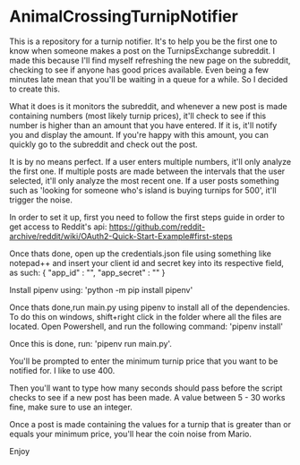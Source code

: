 # AnimalCrossingTurnipNotifier
This is a repository for a turnip notifier. It's to help you be the first one to know when someone makes a post on the TurnipsExchange subreddit.
I made this because I'll find myself refreshing the new page on the subreddit, checking to see if anyone has good prices available.
Even being a few minutes late mean that you'll be waiting in a queue for a while. So I decided to create this.

What it does is it monitors the subreddit, and whenever a new post is made containing numbers (most likely turnip prices), it'll check to see if this
number is higher than an amount that you have entered. If it is, it'll notify you and display the amount. If you're happy with this amount, you can
quickly go to the subreddit and check out the post.

It is by no means perfect. If a user enters multiple numbers, it'll only analyze the first one.
If multiple posts are made between the intervals that the user selected, it'll only analyze the most recent one.
If a user posts something such as 'looking for someone who's island is buying turnips for 500', it'll trigger the noise.

In order to set it up, first you need to follow the first steps guide in order to get access to Reddit's api:
https://github.com/reddit-archive/reddit/wiki/OAuth2-Quick-Start-Example#first-steps

Once thats done, open up the credentials.json file using something like notepad++ and insert your client id and secret key into its respective field, as such:
{
    "app_id" :  "<id>",
    "app_secret" : "<secret>"
}
 
Install pipenv using:
'python -m pip install pipenv'

Once thats done,run main.py using pipenv to install all of the dependencies.
To do this on windows, shift+right click in the folder where all the files are located. Open Powershell, and run the following command:
'pipenv install'

Once this is done, run:
'pipenv run main.py'.

You'll be prompted to enter the minimum turnip price that you want to be notified for. I like to use 400.

Then you'll want to type how many seconds should pass before the script checks to see if a new post has been made.
A value between 5 - 30 works fine, make sure to use an integer.

Once a post is made containing the values for a turnip that is greater than or equals your minimum price, you'll hear the coin noise from Mario.

Enjoy
